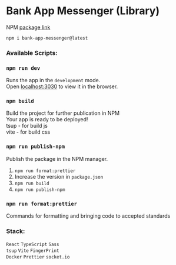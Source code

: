 # Bank App Messenger (Library)

NPM [package link](https://www.npmjs.com/package/bank-app-messenger) <br />

```
npm i bank-app-messenger@latest
```

### Available Scripts:

### `npm run dev`

Runs the app in the `development` mode.<br />
Open [localhost:3030](http://localhost:3030) to view it in the browser.

### `npm build`

Build the project for further publication in NPM <br/>
Your app is ready to be deployed! <br/>
tsup - for build js <br/>
vite - for build css

### `npm run publish-npm`

Publish the package in the NPM manager.<br/>

1. `npm run format:prettier`
2. Increase the version in `package.json`
3. `npm run build`
4. `npm run publish-npm`

### `npm run format:prettier`

Commands for formatting and bringing code to accepted standards

### Stack:

`React` `TypeScript` `Sass`<br />
`tsup` `Vite` `FingerPrint`<br />
`Docker` `Prettier` `socket.io`
